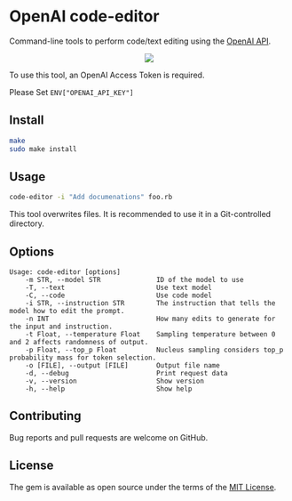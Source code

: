 # OpenAI code-editor

Command-line tools to perform code/text editing using the [OpenAI API](https://platform.openai.com/docs/api-reference/edits).

<div align="center"><img src="https://user-images.githubusercontent.com/5798442/223654401-4423f7cb-4149-4186-b313-840e2af00432.png"></div>

To use this tool, an OpenAI Access Token is required.

Please Set `ENV["OPENAI_API_KEY"]`

## Install

```sh
make
sudo make install
```

## Usage

```sh
code-editor -i "Add documenations" foo.rb
```

This tool overwrites files. It is recommended to use it in a Git-controlled directory.

## Options

```
Usage: code-editor [options]
    -m STR, --model STR              ID of the model to use
    -T, --text                       Use text model
    -C, --code                       Use code model
    -i STR, --instruction STR        The instruction that tells the model how to edit the prompt.
    -n INT                           How many edits to generate for the input and instruction.
    -t Float, --temperature Float    Sampling temperature between 0 and 2 affects randomness of output.
    -p Float, --top_p Float          Nucleus sampling considers top_p probability mass for token selection.
    -o [FILE], --output [FILE]       Output file name
    -d, --debug                      Print request data
    -v, --version                    Show version
    -h, --help                       Show help
```



## Contributing

Bug reports and pull requests are welcome on GitHub.

## License

The gem is available as open source under the terms of the [MIT License](https://opensource.org/licenses/MIT).

